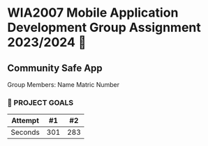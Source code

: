# WIA2007 Mobile Application Development Group Assignment 2023/2024 📱
## Community Safe App
Group Members:
Name	Matric Number

### 🎯 PROJECT GOALS

| Attempt | #1    | #2    |
| :---:   | :---: | :---: |
| Seconds | 301   | 283   |
